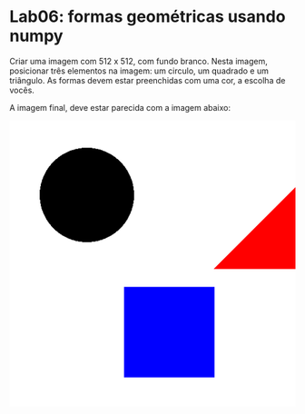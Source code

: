 # Lab06: formas geométricas usando numpy

Criar uma imagem com 512 x 512, com fundo branco.
Nesta imagem, posicionar três elementos na imagem: um circulo, um quadrado e um triângulo. As formas devem estar preenchidas com uma cor, a escolha de vocês.

A imagem final, deve estar parecida com a imagem abaixo:

![exemplo](exemplo01.png)